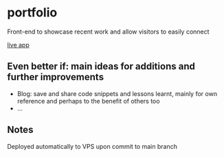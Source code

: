 # portfolio
Front-end to showcase recent work and allow visitors to easily connect

[live app](https://freekvandam.nl) 

## Even better if: main ideas for additions and further improvements
* Blog: save and share code snippets and lessons learnt, mainly for own reference and perhaps to the benefit of others too
* ...

## Notes
Deployed automatically to VPS upon commit to main branch
